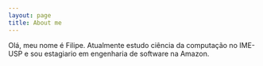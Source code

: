 ```yaml
---
layout: page
title: About me
---
```


Olá, meu nome é Filipe. Atualmente estudo ciência da computação no IME-USP e sou estagiario em engenharia de software na Amazon.

